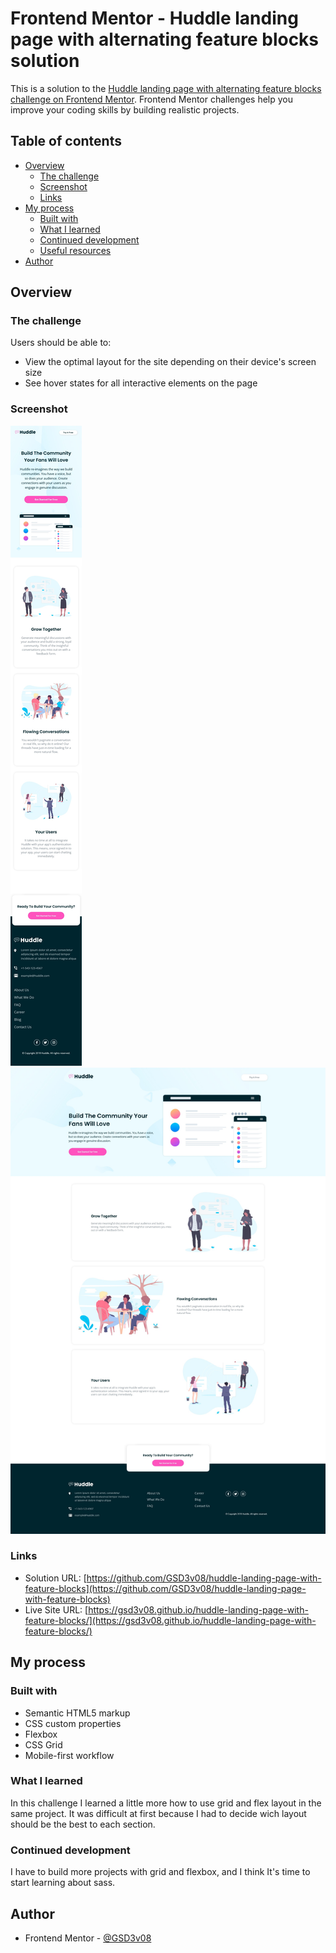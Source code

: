# Frontend Mentor - Huddle landing page with alternating feature blocks solution

This is a solution to the [Huddle landing page with alternating feature blocks challenge on Frontend Mentor](https://www.frontendmentor.io/challenges/huddle-landing-page-with-alternating-feature-blocks-5ca5f5981e82137ec91a5100). Frontend Mentor challenges help you improve your coding skills by building realistic projects. 

## Table of contents

- [Overview](#overview)
  - [The challenge](#the-challenge)
  - [Screenshot](#screenshot)
  - [Links](#links)
- [My process](#my-process)
  - [Built with](#built-with)
  - [What I learned](#what-i-learned)
  - [Continued development](#continued-development)
  - [Useful resources](#useful-resources)
- [Author](#author)


## Overview

### The challenge

Users should be able to:

- View the optimal layout for the site depending on their device's screen size
- See hover states for all interactive elements on the page

### Screenshot

![](./screenshot-mobile.jpg)
![](./screenshot-desktop.jpg)


### Links

- Solution URL: [https://github.com/GSD3v08/huddle-landing-page-with-feature-blocks](https://github.com/GSD3v08/huddle-landing-page-with-feature-blocks)
- Live Site URL: [https://gsd3v08.github.io/huddle-landing-page-with-feature-blocks/](https://gsd3v08.github.io/huddle-landing-page-with-feature-blocks/)

## My process

### Built with

- Semantic HTML5 markup
- CSS custom properties
- Flexbox
- CSS Grid
- Mobile-first workflow


### What I learned

In this challenge I learned a little more how to use grid and flex layout in the same project. It was difficult at first because I had to decide wich layout should be the best to each section.

### Continued development

I have to build more projects with grid and flexbox, and I think It's time to start learning about sass.



## Author

- Frontend Mentor - [@GSD3v08](https://www.frontendmentor.io/profile/GSD3v08)